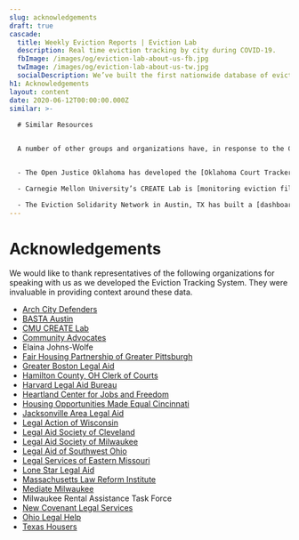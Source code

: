 ```yaml
---
slug: acknowledgements
draft: true
cascade:
  title: Weekly Eviction Reports | Eviction Lab
  description: Real time eviction tracking by city during COVID-19.
  fbImage: /images/og/eviction-lab-about-us-fb.jpg
  twImage: /images/og/eviction-lab-about-us-tw.jpg
  socialDescription: We’ve built the first nationwide database of evictions.
h1: Acknowledgements
layout: content
date: 2020-06-12T00:00:00.000Z
similar: >-
  
  # Similar Resources


  A number of other groups and organizations have, in response to the COVID-19 pandemic, produced systems to track eviction filings in real-time. 


  - The Open Justice Oklahoma has developed the [Oklahoma Court Tracker](https://openjusticeok.shinyapps.io/ok-court-tracker/#section-tool-by-open-justice-oklahoma), which counts evictions and foreclosures filed across the state of Oklahoma since March 15th, 2020.

  - Carnegie Mellon University’s CREATE Lab is [monitoring eviction filings in Pittsburgh, PA](http://evict-response.earthtime.org/). 

  - The Eviction Solidarity Network in Austin, TX has built a [dashboard to track eviction filings in Travis County](https://trla.maps.arcgis.com/apps/opsdashboard/index.html#/8f5beb8367f44d30aa2ed6eeb2b3b3e4).
---
```

# Acknowledgements

We would like to thank representatives of the following organizations for speaking with us as we developed the Eviction Tracking System. They were invaluable in providing context around these data.

* [Arch City Defenders](https://www.archcitydefenders.org/)
* [BASTA Austin](http://www.bastaaustin.org/)
* [CMU CREATE Lab](https://www.cmucreatelab.org/home)
* [Community Advocates](https://communityadvocates.net/)
* Elaina Johns-Wolfe
* [Fair Housing Partnership of Greater Pittsburgh](https://fhp.org/)
* [Greater Boston Legal Aid](https://www.gbls.org/)
* [Hamilton County, OH Clerk of Courts](https://www.courtclerk.org/general-information/about-the-clerk/meet-aftab-pureval/)
* [Harvard Legal Aid Bureau](https://hls.harvard.edu/dept/clinical/clinics/harvard-legal-aid-bureau/)
* [Heartland Center for Jobs and Freedom](http://www.jobsandfreedom.org/)
* [Housing Opportunities Made Equal Cincinnati](https://homecincy.org/)
* [Jacksonville Area Legal Aid](https://www.jaxlegalaid.org/)
* [Legal Action of Wisconsin](https://www.legalaction.org/)
* [Legal Aid Society of Cleveland](https://lasclev.org/)
* [Legal Aid Society of Milwaukee](https://lasmilwaukee.com/)
* [Legal Aid of Southwest Ohio](http://www.lasswo.org/)
* [Legal Services of Eastern Missouri](https://lsem.org/)
* [Lone Star Legal Aid](https://lonestarlegal.blog/)
* [Massachusetts Law Reform Institute](https://www.mlri.org/)
* [Mediate Milwaukee](http://mediatewisconsin.com/)
* Milwaukee Rental Assistance Task Force
* [New Covenant Legal Services](https://newcovenantlegalservices.org/)
* [Ohio Legal Help](https://www.ohiolegalhelp.org/)
* [Texas Housers](https://texashousers.org/)